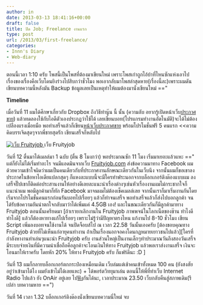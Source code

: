 ```yaml
---
author: in
date: 2013-03-13 18:41:16+00:00
draft: false
title: ปิด Job; Freelance งานแรก
type: post
url: /2013/03/first-freelance/
categories:
- Innn's Diary
- Web-diary
---
```


ตอนนี้เวลา 1:10 ครับ โพสนี้เป็นโพสที่ต้องมาเขียนใหม่ เพราะโพสเก่าถูกไอ้บ้าที่ไหนซักแห่งเอาไป เรื่องของเรื่องคือเว็บโดนยิงร่วงไปสิบกว่าชั่วโมง พอเอากลับมาโพสล่าสุดหาย(เรื่องนี้ละ)เพราะผมดันเขียนบทความนี้หลังมัน Backup ข้อมูลเลยเป็นเหตุทำให้ผมต้องมานั่งเขียนใหม่ =="

<!-- more -->

**Timeline**

เมื่อวันที่ 11 ผมได้ศึกษาเกี่ยวกับ Dropbox ถึงวิธีทำนู๊น นี้ นั้น (ความลับ อยากรู้เปิดหน้าเว็บ[ประกาศขาย](https://www.cyruszhang.com/%e0%b8%ad%e0%b8%b1%e0%b8%9e-dropbox-2-%e0%b9%84%e0%b8%9b-18/)) แล้วทดลองใช้กับไอดีตัวเองประกฏว่าใช้ได้ เลยเขียนบอท(โปรแกรมทำงานอัตโนมัติ)จะได้ไม่ต้องเปลืองแรงเมื่อยมือ พอทำเสร็จแล้วก็เขียน[หน้าเว็บประกาศขาย](https://www.cyruszhang.com/%e0%b8%ad%e0%b8%b1%e0%b8%9e-dropbox-2-%e0%b9%84%e0%b8%9b-18/) พร้อมโปรโมชั่นฟรี 5 คนแรก <<ความคิดบรรเจิดสุดๆจากพี่ชายสุดรัก เขียนเสร็จก็หลับไป

[![เว็บ Fruityjob](https://www.cyruszhang.com/wp-content/uploads/2013/03/12-3-2556-23-36-29-1.jpg)
](https://www.cyruszhang.com/wp-content/uploads/2013/03/12-3-2556-23-36-29-1.jpg) เว็บ Fruityjob



วันที่ 12 ตื่นมาได้เมลล์มา 1 ฉบับ (ตื่น 8 โมงกว่า) พอประมาณซัก 11 โมง เริ่มมาเยอะแล้วแหะ ==" แต่ก็ยังไม่ได้เริ่มทำอะไร จนมีแอดมินจากเว็บ [Fruityjob.com](http://www.fruityjob.com) ส่งข้อความมาทาง Facebook ผมด้วยความเข้าใจผิดว่าผมเป็นคนเดียวกับที่ประกาศงานลักษณะเดียวกันในเว็บนึง จากนั้นผมก็ขอเขาลงประกาศในข้อหาไอเดียแปลกสุดๆ ก็แหงละแบบนี้จะมีใครทำฟระนอกจากบล็อกเกอร์ติงต๊องแบบผม ลงเสร็จปั๊ปเขาก็ติดต่อประสานงานให้อย่างดีเลยละแนะนำเรื่องต่างๆเช่นหัวเรื่องงานผมไม่กระชากใจก็แนะนำผม พอมีลูกค้ามาก็ทัก Facebook มาจนผมไม่ต้องเช็คเมลล์เลย จากนั้นเราก็มาเริ่มงานกันโดยเริ่มจากโปรโมชั่นคนแรกก่อนรันบอทไปเรื่อยๆ แล้วก็ทำจนเสร็จ พอทำเสร็จแล้วก็ส่งไปบอกลูกค้า จนได้รับข้อความอันน่าตกใจกลับมาว่าได้เพิ่มแค่ 4.5GB เอง! และในขณะเดียวกันก็มีลูกค้ามาทาง Fruityjob ตอนนั้นเครียดมา [ถ้าเรายกเลิกงานใน Fruityjob ภาพพจน์ในโลกเน็ตของช๊าน ทำไงดี ทำไงดี] แล้วก็ต้องหาทางแก้ไปเรื่อยๆ เพราะไม่รู้ว่ามีปัญหาตรงไหน แก้งานไป 8-10 ชั่วโมง เขียน Script เพิ่มลงบอทจนใช้งานได้ จนปิดจ็อบส์ไป ณ เวลา 22.58 วันนั้นเองครับ [ต้องขอบคุณทาง Fruityjob ด้วยที่ไม่เห็นแก่อายุคนทำงาน ถ้าเป็นเรื่องนอกจอคงโดนกฏหมายเยาวชนไปแล้ว][ใครที่กำลังหางานทำเล่นๆแนะนำ Fruityjob ครับ งานส่วนใหญ่เป็นงานเล็กๆทำประมาณวันถึงสองวันเสร็จ มีระบบจ่ายเงินที่มีความน่าเชื่อถือคือลูกค้าจะโอนเงินให้ทาง Fruityjob แล้วพอเราส่งงานเสร็จ เงินจะโอนมาให้เราครับ โดยหัก 20% ให้ทาง Fruityjob ครับ ก็แฟร์ดีนะ :D ]



วันที่ 13 ผมก็กลายบล็อกเกอร์ตกกระป๋องเหมือนเดิม เว็บล่มแต่เช้าคนเข้าทั้งหมด 100 คน (ยังสงสัยอยู่ว่าเข้ามาได้ไง ผมยังเข้าไม่ได้เลยแหะ) + ได้พอร์ตวิทยุมาเล่น ตอนนี้ให้พี่ที่ทำเว็บ Internet Radio ไปแล้ว ยัง OnAir อยู่เลย ไป[ฟัง](http://isky.in.th/inter.html)กันได้นะ, เวลาประมาณ 23.50 เว็บกลับคืนสู่สภาพเดิม(รึเปล่า บทความหาย ==")



วันที่ 14 เวลา 1.32 บล็อกเกอร์ติงต๊องนั่งเขียนบทความนี่ใหม่ จบ
